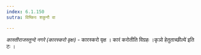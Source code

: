 ```yaml
---
index: 6.1.150
sutra: विष्किरः शकुनौ वा

---
```

_कास्तीराजस्तुन्दे नगरे (कारस्करो वृक्षः)_ - कारस्करो वृक्ष । कारं करोतीति विग्रहः ।कृञो हेतुताच्छील्ये॑ इति टः । 
